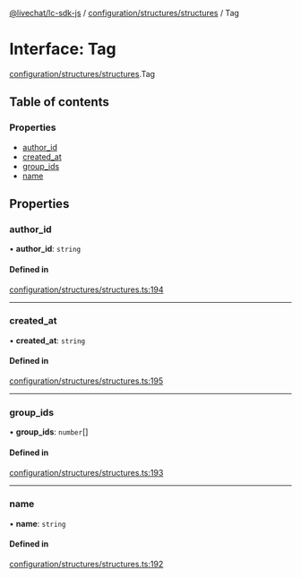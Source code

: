 [@livechat/lc-sdk-js](../README.md) / [configuration/structures/structures](../modules/configuration_structures_structures.md) / Tag

# Interface: Tag

[configuration/structures/structures](../modules/configuration_structures_structures.md).Tag

## Table of contents

### Properties

- [author\_id](configuration_structures_structures.Tag.md#author_id)
- [created\_at](configuration_structures_structures.Tag.md#created_at)
- [group\_ids](configuration_structures_structures.Tag.md#group_ids)
- [name](configuration_structures_structures.Tag.md#name)

## Properties

### author\_id

• **author\_id**: `string`

#### Defined in

[configuration/structures/structures.ts:194](https://github.com/livechat/lc-sdk-js/blob/a63b0a6/src/configuration/structures/structures.ts#L194)

___

### created\_at

• **created\_at**: `string`

#### Defined in

[configuration/structures/structures.ts:195](https://github.com/livechat/lc-sdk-js/blob/a63b0a6/src/configuration/structures/structures.ts#L195)

___

### group\_ids

• **group\_ids**: `number`[]

#### Defined in

[configuration/structures/structures.ts:193](https://github.com/livechat/lc-sdk-js/blob/a63b0a6/src/configuration/structures/structures.ts#L193)

___

### name

• **name**: `string`

#### Defined in

[configuration/structures/structures.ts:192](https://github.com/livechat/lc-sdk-js/blob/a63b0a6/src/configuration/structures/structures.ts#L192)
